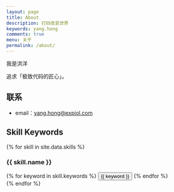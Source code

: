 ```yaml
---
layout: page
title: About
description: 打码改变世界
keywords: yang.hong
comments: true
menu: 关于
permalink: /about/
---
```


我是洪洋

追求「极致代码的匠心」。


## 联系

<ul>
<li>email：<a href="mailto:yang.hong@expiol.com">yang.hong@expiol.com</a></li>
</ul>



## Skill Keywords

{% for skill in site.data.skills %}
### {{ skill.name }}
<div class="btn-inline">
{% for keyword in skill.keywords %}
<button class="btn btn-outline" type="button">{{ keyword }}</button>
{% endfor %}
</div>
{% endfor %}
